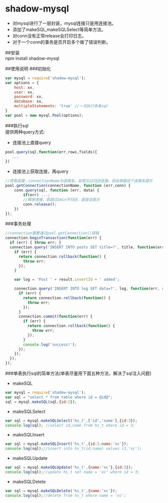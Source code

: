 # shadow-mysql  
* 对mysql进行了一层封装，mysql连接只是用连接池。
* 添加了makeSQL,makeSQLSelect等简单方法。
* 对conn没有正常release会打印日志。
* 对于一个conn的事务是否开启多个做了错误判断。

##安装  
npm install shadow-mysql

##使用说明
###初始化
``` javascript
var mysql = require('shadow-mysql');
var options = {
    host: xx,
    user: xx,
    password: xx,
    database: xx,
    multipleStatements: 'true' //一次执行多条sql
}
var pool = new mysql.Pool(options);
```

###执行sql  
提供两种query方式:  
*   连接池上直接query
```javascript
pool.query(sql,function(err,rows,fields){
   ...
})
```  
*   连接池上获取连接，再query
```javascript
//获取连接，connectionName为连接名，如若忘记归还连接，则会根据这个连接名提示
pool.getConnection(connectionName, function (err,conn) {
    conn.query(sql, function (err, data) {
        if(err) ...;
        //释放连接，若超过1min不归还，底层会提示
        conn.release();
    })
});
```

###事务处理
```javascript
//connection需要通过pool.getConnection()获取
connection.beginTransaction(function(err) {
  if (err) { throw err; }
  connection.query('INSERT INTO posts SET title=?', title, function(err, result) {
    if (err) {
      return connection.rollback(function() {
        throw err;
      });
    }

    var log = 'Post ' + result.insertId + ' added';

    connection.query('INSERT INTO log SET data=?', log, function(err, result) {
      if (err) {
        return connection.rollback(function() {
          throw err;
        });
      }  
      connection.commit(function(err) {
        if (err) {
          return connection.rollback(function() {
            throw err;
          });
        }
        console.log('success!');
      });
    });
  });
});
```

###单表执行sql的简单方法(单表尽量用下面五种方法，解决了sql注入问题)
* makeSQL  
```javascript
var mysql = require('shadow-mysql');
var sql = "select * from table where id = @id@";
sql = mysql.makeSQL(sql,{id:2});
```
* makeSQLSelect  
```javascript
var sql = mysql.makeSQLSelect('hs_t',['id','name'],{id:3});
console.log(sql); //select id,name from hs_t where id = 3;
```
* makeSQLInsert
```javascript
var sql = mysql.makeSQLInsert('hs_t',{id:3,name:'xc'});
console.log(sql);//insert into hs_t(id,name) values (3,'xc');
```
* makeSQLUpdate
```javascript
var sql = mysql.makeSQLUpdate('hs_t',{name:'xc'},{id:3});
console.log(sql);//update hs_t set name = 'xc' where id = 3;
```
* makeSQLDelete
```javascript
var sql = mysql.makeSQLDelete('hs_t',{name:'xc'});
console.log(sql);//delete from hs_t where name = 'xc';
```
